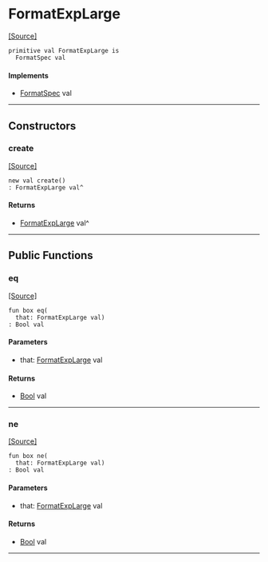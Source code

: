 # FormatExpLarge
<span class="source-link">[[Source]](src/format/format_spec.md#L-0-28)</span>
```pony
primitive val FormatExpLarge is
  FormatSpec val
```

#### Implements

* [FormatSpec](format-FormatSpec.md) val

---

## Constructors

### create
<span class="source-link">[[Source]](src/format/format_spec.md#L-0-28)</span>


```pony
new val create()
: FormatExpLarge val^
```

#### Returns

* [FormatExpLarge](format-FormatExpLarge.md) val^

---

## Public Functions

### eq
<span class="source-link">[[Source]](src/format/format_spec.md#L-0-29)</span>


```pony
fun box eq(
  that: FormatExpLarge val)
: Bool val
```
#### Parameters

*   that: [FormatExpLarge](format-FormatExpLarge.md) val

#### Returns

* [Bool](builtin-Bool.md) val

---

### ne
<span class="source-link">[[Source]](src/format/format_spec.md#L-0-29)</span>


```pony
fun box ne(
  that: FormatExpLarge val)
: Bool val
```
#### Parameters

*   that: [FormatExpLarge](format-FormatExpLarge.md) val

#### Returns

* [Bool](builtin-Bool.md) val

---

